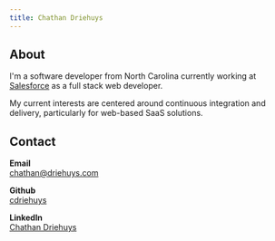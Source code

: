 ```yaml
---
title: Chathan Driehuys
---
```


## About

I'm a software developer from North Carolina currently working at
[Salesforce][salesforce] as a full stack web developer.

My current interests are centered around continuous integration and delivery,
particularly for web-based SaaS solutions.

## Contact

**Email**  
[chathan@driehuys.com](mailto:chathan@driehuys.com)

**Github**  
[cdriehuys](https://github.com/cdriehuys)

**LinkedIn**  
[Chathan Driehuys](https://www.linkedin.com/in/chathan-driehuys/)

[salesforce]: https://www.salesforce.com/
